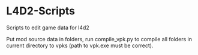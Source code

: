 # L4D2-Scripts
Scripts to edit game data for l4d2

Put mod source data in folders, run compile_vpk.py to compile all folders in current directory to vpks (path to vpk.exe must be correct).